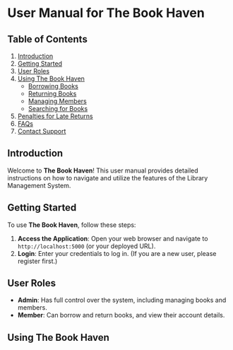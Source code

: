 # User Manual for The Book Haven

## Table of Contents
1. [Introduction](#introduction)
2. [Getting Started](#getting-started)
3. [User Roles](#user-roles)
4. [Using The Book Haven](#using-the-book-haven)
   - [Borrowing Books](#borrowing-books)
   - [Returning Books](#returning-books)
   - [Managing Members](#managing-members)
   - [Searching for Books](#searching-for-books)
5. [Penalties for Late Returns](#penalties-for-late-returns)
6. [FAQs](#faqs)
7. [Contact Support](#contact-support)

## Introduction

Welcome to **The Book Haven**! This user manual provides detailed instructions on how to navigate and utilize the features of the Library Management System.

## Getting Started

To use **The Book Haven**, follow these steps:

1. **Access the Application**: Open your web browser and navigate to `http://localhost:5000` (or your deployed URL).
2. **Login**: Enter your credentials to log in. (If you are a new user, please register first.)

## User Roles

- **Admin**: Has full control over the system, including managing books and members.
- **Member**: Can borrow and return books, and view their account details.

## Using The Book Haven

